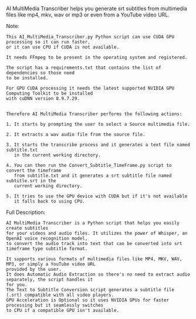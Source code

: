 
 AI MultiMedia Transcriber helps you generate srt subtitles from multimedia files like mp4, mkv, wav or mp3 or even from a YouTube video URL.


  Note:

	This AI_MultiMedia_Transcriber.py Python script can use CUDA GPU processing so it can run faster,
 	or it can use CPU if CUDA is not available.

	It needs FFmpeg to be present in the operating system and registered.

	The script has a requirements.txt that contains the list of dependencies so those need
 	to be installed.

	For GPU CUDA processing it needs the latest supported NVIDIA GPU Computing Toolkit to be installed
 	with cuDNN version 8.9.7.29.


	Therefore AI MultiMedia Transcriber performs the following actions:

	1. It starts by prompting the user to select a Source multimedia file.

	2. It extracts a wav audio file from the source file.

	3. It starts the transcribe process and it generates a text file named subtitle.txt
 	   in the current working directory.

	4. You can then run the Convert_Subtitle_TimeFrame.py script to convert the timeframe
 	   from subtitle.txt and it generates a srt subtitle file named subtitle.srt in the
	   current working directory.

	5. It tries to use the GPU device with CUDA but if it's not available
 	   it falls back to using CPU.

  Full Description:

	AI MultiMedia Transcriber is a Python script that helps you easily create subtitles
 	for your videos and audio files. It utilizes the power of Whisper, an OpenAI voice recognition model,
  	to convert the audio track into text that can be converted into srt timeframe type subtitle format.

	It supports various formats of multimedia files like MP4, MKV, WAV, MP3, or simply a YouTube video URL
	provided by the user.
	It does Automatic Audio Extraction so there's no need to extract audio separately, the script handles it
	for you.
	The Text to Subtitle Conversion script generates a subtitle file (.srt) compatible with all video players.
	GPU Acceleration is Optional so it uses NVIDIA GPUs for faster processing but it seamlessly switches
	to CPU if a compatible GPU isn't available.
